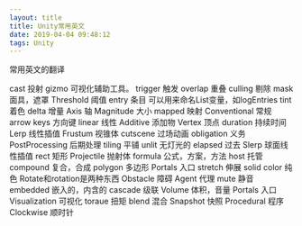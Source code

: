 ```yaml
---
layout: title
title: Unity常用英文
date: 2019-04-04 09:48:12
tags: Unity
---
```

常用英文的翻译

<!--more-->

cast 投射
gizmo 可视化辅助工具。
trigger 触发
overlap 重叠
culling 剔除
mask 面具，遮罩
Threshold 阈值
entry 条目 可以用来命名List变量，如logEntries
tint 着色
delta 增量
Axis 轴
Magnitude 大小
mapped 映射 
Conventional 常规 
arrow keys 方向键 
linear 线性
Additive 添加物
Vertex 顶点
duration 持续时间
Lerp 线性插值
Frustum 视锥体
cutscene 过场动画
obligation  义务
PostProcessing 后期处理
tiling 平铺
unlit 无灯光的
elapsed  过去
Slerp 球面线性插值
rect 矩形
Projectile 抛射体
formula 公式，方案，方法
host 托管
compound 复合，合成
polygon 多边形
Portals 入口
stretch 伸展
solid color 纯色
Rotate和rotation是两种东西
Obstacle 障碍
Agent 代理
mute 静音
embedded 嵌入的，内含的
cascade 级联
Volume 体积，音量
Portals 入口
Visualization 可视化
toraue 扭矩
blend 混合
Snapshot 快照
Procedural 程序
Clockwise 顺时针